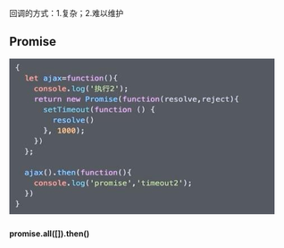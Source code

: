 回调的方式：1.复杂；2.难以维护

## 

## 

## Promise

![](/assets/360截图20171113143351561.jpg)

### 

### 

#### promise.all([]).then()



